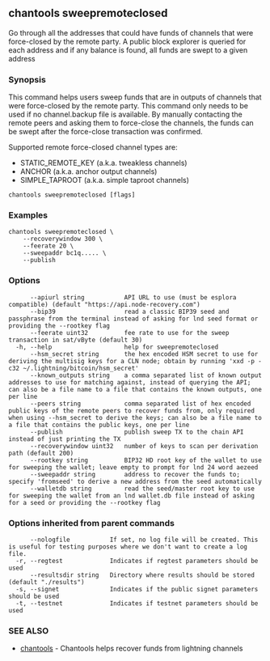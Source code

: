 ## chantools sweepremoteclosed

Go through all the addresses that could have funds of channels that were force-closed by the remote party. A public block explorer is queried for each address and if any balance is found, all funds are swept to a given address

### Synopsis

This command helps users sweep funds that are in 
outputs of channels that were force-closed by the remote party. This command
only needs to be used if no channel.backup file is available. By manually
contacting the remote peers and asking them to force-close the channels, the
funds can be swept after the force-close transaction was confirmed.

Supported remote force-closed channel types are:
 - STATIC_REMOTE_KEY (a.k.a. tweakless channels)
 - ANCHOR (a.k.a. anchor output channels)
 - SIMPLE_TAPROOT (a.k.a. simple taproot channels)


```
chantools sweepremoteclosed [flags]
```

### Examples

```
chantools sweepremoteclosed \
	--recoverywindow 300 \
	--feerate 20 \
	--sweepaddr bc1q..... \
  	--publish
```

### Options

```
      --apiurl string           API URL to use (must be esplora compatible) (default "https://api.node-recovery.com")
      --bip39                   read a classic BIP39 seed and passphrase from the terminal instead of asking for lnd seed format or providing the --rootkey flag
      --feerate uint32          fee rate to use for the sweep transaction in sat/vByte (default 30)
  -h, --help                    help for sweepremoteclosed
      --hsm_secret string       the hex encoded HSM secret to use for deriving the multisig keys for a CLN node; obtain by running 'xxd -p -c32 ~/.lightning/bitcoin/hsm_secret'
      --known_outputs string    a comma separated list of known output addresses to use for matching against, instead of querying the API; can also be a file name to a file that contains the known outputs, one per line
      --peers string            comma separated list of hex encoded public keys of the remote peers to recover funds from, only required when using --hsm_secret to derive the keys; can also be a file name to a file that contains the public keys, one per line
      --publish                 publish sweep TX to the chain API instead of just printing the TX
      --recoverywindow uint32   number of keys to scan per derivation path (default 200)
      --rootkey string          BIP32 HD root key of the wallet to use for sweeping the wallet; leave empty to prompt for lnd 24 word aezeed
      --sweepaddr string        address to recover the funds to; specify 'fromseed' to derive a new address from the seed automatically
      --walletdb string         read the seed/master root key to use for sweeping the wallet from an lnd wallet.db file instead of asking for a seed or providing the --rootkey flag
```

### Options inherited from parent commands

```
      --nologfile           If set, no log file will be created. This is useful for testing purposes where we don't want to create a log file.
  -r, --regtest             Indicates if regtest parameters should be used
      --resultsdir string   Directory where results should be stored (default "./results")
  -s, --signet              Indicates if the public signet parameters should be used
  -t, --testnet             Indicates if testnet parameters should be used
```

### SEE ALSO

* [chantools](chantools.md)	 - Chantools helps recover funds from lightning channels

